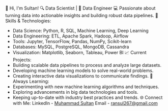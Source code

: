 👋 Hi, I'm Sultan!
🔍 Data Scientist | 🔧 Data Engineer
💻 Passionate about turning data into actionable insights and building robust data pipelines.
🚀 Skills & Technologies:
   - Data Science: Python, R, SQL, Machine Learning, Deep Learning
   - Data Engineering: ETL, Apache Spark, Hadoop, Airflow
   - Tools: Jupyter, TensorFlow, Pandas, NumPy, Scikit-learn
   - Databases: MySQL, PostgreSQL, MongoDB, Cassandra
   - Visualization: Matplotlib, Seaborn, Tableau, Power BI
📈 Current Projects:
   - Building scalable data pipelines to process and analyze large datasets.
   - Developing machine learning models to solve real-world problems.
   - Creating interactive data visualizations to communicate findings.
🌱 Always Learning:
   - Experimenting with new machine learning algorithms and techniques.
   - Exploring advancements in big data technologies and tools.
   - Keeping up-to-date with industry best practices and trends.
🌐 Connect with Me:
LinkedIn - [Muhammad Sultan](https://www.linkedin.com/in/muhammad-sultan-2a7669304?utm_source=share&utm_campaign=share_via&utm_content=profile&utm_medium=android_app)
Email - ransul267@gmail.com
